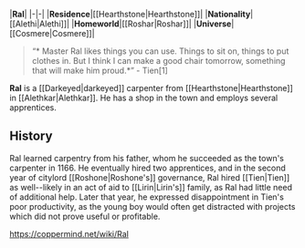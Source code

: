 |**Ral**|
|-|-|
|**Residence**|[[Hearthstone\|Hearthstone]]|
|**Nationality**|[[Alethi\|Alethi]]|
|**Homeworld**|[[Roshar\|Roshar]]|
|**Universe**|[[Cosmere\|Cosmere]]|

>“* Master Ral likes things you can use. Things to sit on, things to put clothes in. But I think I can make a good chair tomorrow, something that will make him proud.*”
\- Tien[1]


**Ral** is a [[Darkeyed\|darkeyed]] carpenter from [[Hearthstone\|Hearthstone]] in [[Alethkar\|Alethkar]]. He has a shop in the town and employs several apprentices.

## History
Ral learned carpentry from his father, whom he succeeded as the town's carpenter in 1166. He eventually hired two apprentices, and in the second year of citylord [[Roshone\|Roshone's]] governance, Ral hired [[Tien\|Tien]] as well--likely in an act of aid to [[Lirin\|Lirin's]] family, as Ral had little need of additional help. Later that year, he expressed disappointment in Tien's poor productivity, as the young boy would often get distracted with projects which did not prove useful or profitable.



https://coppermind.net/wiki/Ral